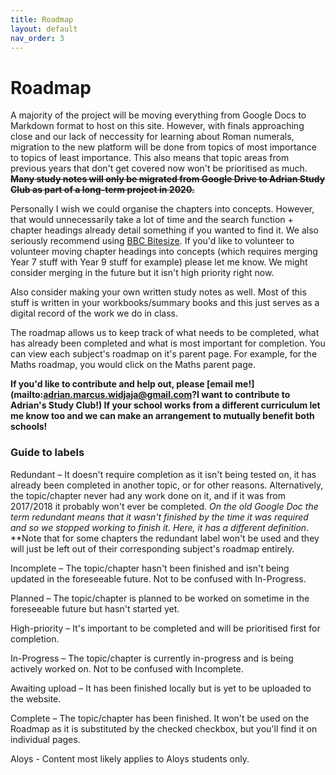 ```yaml
---
title: Roadmap
layout: default
nav_order: 3
---
```


# Roadmap

A majority of the project will be moving everything from Google Docs to Markdown format to host on this site. However, with finals approaching close and our lack of neccessity for learning about Roman numerals, migration to the new platform will be done from topics of most importance to topics of least importance. This also means that topic areas from previous years that don't get covered now won't be prioritised as much. ~~**Many study notes will only be migrated from Google Drive to Adrian Study Club as part of a long-term project in 2020.**~~

Personally I wish we could organise the chapters into concepts. However, that would unnecessarily take a lot of time and the search function + chapter headings already detail something if you wanted to find it. We also seriously recommend using [BBC Bitesize](https://bbc.co.uk/bitesize). If you'd like to volunteer to volunteer moving chapter headings into concepts (which requires merging Year 7 stuff with Year 9 stuff for example) please let me know. We might consider merging in the future but it isn't high priority right now.

Also consider making your own written study notes as well. Most of this stuff is written in your workbooks/summary books and this just serves as a digital record of the work we do in class.

The roadmap allows us to keep track of what needs to be completed, what has already been completed and what is most important for completion. You can view each subject's roadmap on it's parent page. For example, for the Maths roadmap, you would click on the Maths parent page.

**If you'd like to contribute and help out, please [email me!](mailto:adrian.marcus.widjaja@gmail.com?I want to contribute to Adrian's Study Club!) If your school works from a different curriculum let me know too and we can make an arrangement to mutually benefit both schools!**

### Guide to labels

<label class="label label-yellow">Redundant</label> – It doesn't require completion as it isn't being tested on, it has already been completed in another topic, or for other reasons. Alternatively, the topic/chapter never had any work done on it, and if it was from 2017/2018 it probably won't ever be completed. *On the old Google Doc the term redundant means that it wasn't finished by the time it was required and so we stopped working to finish it. Here, it has a different definition.* **Note that for some chapters the redundant label won't be used and they will just be left out of their corresponding subject's roadmap entirely.

<label class="label label-yellow">Incomplete</label> – The topic/chapter hasn't been finished and isn't being updated in the foreseeable future. Not to be confused with In-Progress.

<label class="label label-purple">Planned</label> – The topic/chapter is planned to be worked on sometime in the foreseeable future but hasn't started yet.

<label class="label label-red">High-priority</label> – It's important to be completed and will be prioritised first for completion.

<label class="label label-blue">In-Progress</label> – The topic/chapter is currently in-progress and is being actively worked on. Not to be confused with Incomplete.

<label class="label label-blue">Awaiting upload</label> – It has been finished locally but is yet to be uploaded to the website.

<label class="label label-green">Complete</label> – The topic/chapter has been finished. It won't be used on the Roadmap as it is substituted by the checked checkbox, but you'll find it on individual pages. 

<label class="label label-blue">Aloys</label> - Content most likely applies to Aloys students only.









